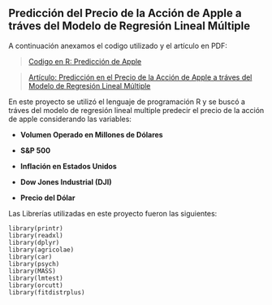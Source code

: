 ## Predicción del Precio de la Acción de Apple a tráves del Modelo de Regresión Lineal Múltiple

A continuación anexamos el codigo utilizado y el artículo en PDF:

>[Codigo en R: Predicción de Apple](https://github.com/actfin/Proyectos/blob/main/Predicci%C3%B3n%20con%20Regresi%C3%B3n%20Lineal/PIA.Rmd)

>[Artículo: Predicción en el Precio de la Acción de Apple a tráves del Modelo de Regresión Lineal Múltiple](https://github.com/actfin/Proyectos/blob/main/Predicci%C3%B3n%20con%20Regresi%C3%B3n%20Lineal/PIA.pdf)

En este proyecto se utilizó el lenguaje de programación R y se buscó a tráves del modelo de regresión lineal multiple predecir el precio de la acción de apple considerando las variables:

- **Volumen Operado en Millones de Dólares**

- **S&P 500**

- **Inflación en Estados Unidos**

- **Dow Jones Industrial (DJI)**

- **Precio del Dólar**

Las Librerías utilizadas en este proyecto fueron las siguientes:

```
library(printr)
library(readxl)
library(dplyr)
library(agricolae)
library(car)
library(psych)
library(MASS)
library(lmtest)
library(orcutt)
library(fitdistrplus)
```


